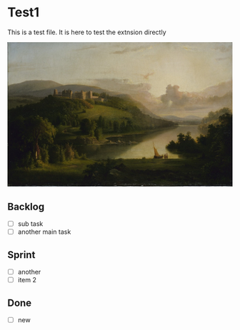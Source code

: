 # Test1

This is a test file. It is here to test the extnsion directly

![](./test-image.jpg)


## Backlog

- [ ] sub task <br />
- [ ] another main task

## Sprint

- [ ] another
- [ ] item 2

## Done

- [ ] new
